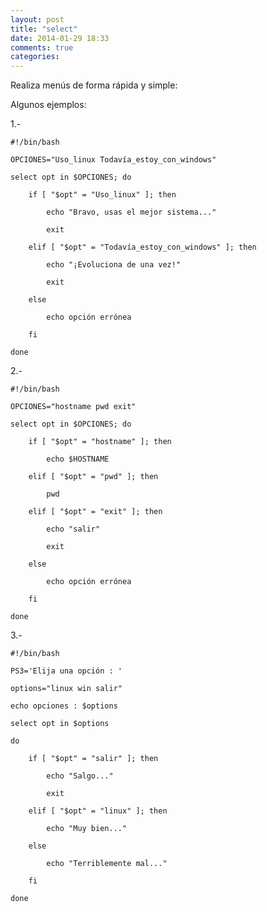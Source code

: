 ```yaml
---
layout: post
title: "select"
date: 2014-01-29 18:33
comments: true
categories: 
---
```

Realiza menús de forma rápida y simple:

Algunos ejemplos:

1.-

	#!/bin/bash

	OPCIONES="Uso_linux Todavía_estoy_con_windows"

	select opt in $OPCIONES; do

		if [ "$opt" = "Uso_linux" ]; then

			echo "Bravo, usas el mejor sistema..."

			exit

		elif [ "$opt" = "Todavía_estoy_con_windows" ]; then

			echo "¡Evoluciona de una vez!"

			exit

		else

			echo opción errónea

		fi

	done

2.-

	#!/bin/bash

	OPCIONES="hostname pwd exit"

	select opt in $OPCIONES; do

		if [ "$opt" = "hostname" ]; then

			echo $HOSTNAME

		elif [ "$opt" = "pwd" ]; then

			pwd

		elif [ "$opt" = "exit" ]; then

			echo "salir"

			exit    

		else

			echo opción errónea

		fi

	done

3.-

	#!/bin/bash

	PS3='Elija una opción : '

	options="linux win salir"

	echo opciones : $options

	select opt in $options

	do

    	if [ "$opt" = "salir" ]; then

        	echo "Salgo..."

        	exit

    	elif [ "$opt" = "linux" ]; then 

        	echo "Muy bien..."

    	else

        	echo "Terriblemente mal..." 

    	fi

	done

